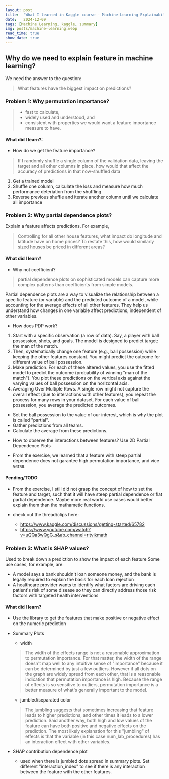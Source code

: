 ```yaml
---
layout: post
title:  "What I learned in Kaggle course - Machine Learning Explainability"
date:   2024-12-09
tags: [Machine Learning, kaggle, summary]
img: posts/machine-learning.webp
read_time: true
show_date: true
---
```


## Why do we need to explain feature in machine learning?
We need the answer to the question:
> What features have the biggest impact on predictions?

### Problem 1: Why permutation importance?
> - fast to calculate,
> - widely used and understood, and
> - consistent with properties we would want a feature importance measure to have.


#### What did I learn?:
* How do we get the feature importance?
> If I randomly shuffle a single column of the validation data, leaving the target and all other columns in place, how would that affect the accuracy of predictions in that now-shuffled data
1. Get a trained model
2. Shuffle one column, calculate the loss and measure how much performance deteriation from the shuffling
3. Reverse previous shuffle and iterate another column until we calculate all importance

### Problem 2: Why partial dependence plots?
Explain a feature affects predictions.
For example,
> Controlling for all other house features, what impact do longitude and latitude have on home prices? To restate this, how would similarly sized houses be priced in different areas?

#### What did I learn?

* Why not coefficient?
> partial dependence plots on sophisticated models can capture more complex patterns than coefficients from simple models.

Partial dependence plots are a way to visualize the relationship between a specific feature (or variable) and the predicted outcome of a model, while accounting for the average effects of all other features. They help us understand how changes in one variable affect predictions, independent of other variables.

* How does PDP work?
1. Start with a specific observation (a row of data). Say, a player with ball possession, shots, and goals. The model is designed to predict target: the man of the match.
2. Then, systematically change one feature (e.g., ball possession) while keeping the other features constant. You might predict the outcome for different value of ball possession.
3. Make prediction. For each of these altered values, you use the fitted model to predict the outcome (probability of winning "man of the match"). You plot these predictions on the vertical axis against the varying values of ball possession on the horizontal axis.
4. Averaging Over Multiple Rows. A single row might not capture the overall effect (due to interactions with other features), you repeat the process for many rows in your dataset. For each value of ball possession, you average the predicted outcomes.
  - Set the ball possession to the value of our interest, which is why the plot is called "partial".
  - Gather predictions from all teams.
  - Calculate the average from these predictions.

* How to observe the interactions between features?
Use 2D Partial Dependence Plots

* From the exercise, we learned that a feature with steep partial dependence does not garantee high permutation importance, and vice versa.

#### Pending/TODO
* From the exercise, I still did not grasp the concept of how to set the feature and target, such that it will have steep partial dependence or flat partial dependence. Maybe more real world use cases would better explain them than the mathametic functions.

* check out the thread/clips here:
  - https://www.kaggle.com/discussions/getting-started/65782
  - https://www.youtube.com/watch?v=uQQa3wQgG_s&ab_channel=ritvikmath

### Problem 3: What is SHAP values?
Used to break down a prediction to show the impact of each feature
Some use cases, for example, are:
- A model says a bank shouldn't loan someone money, and the bank is legally required to explain the basis for each loan rejection
- A healthcare provider wants to identify what factors are driving each patient's risk of some disease so they can directly address those risk factors with targeted health interventions

#### What did I learn?
* Use the library to get the features that make positive or negative effect on the numeric prediction

* Summary Plots
  - width
  > The width of the effects range is not a reasonable approximation to permutation importance. For that matter, the width of the range doesn't map well to any intuitive sense of "importance" because it can be determined by just a few outliers. However if all dots on the graph are widely spread from each other, that is a reasonable indication that permutation importance is high. Because the range of effects is so sensitive to outliers, permutation importance is a better measure of what's generally important to the model.
  - jumbled/separated color
  > The jumbling suggests that sometimes increasing that feature leads to higher predictions, and other times it leads to a lower prediction. Said another way, both high and low values of the feature can have both positive and negative effects on the prediction. The most likely explanation for this "jumbling" of effects is that the variable (in this case num_lab_procedures) has an interaction effect with other variables. 

* SHAP contribution dependence plot
  - used when there is jumbled dots spread in summary plots. Set different "interaction_index" to see if there is any interaction between the feature with the other features.


